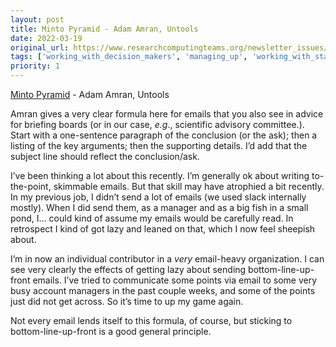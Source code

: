 ```yaml
---
layout: post
title: Minto Pyramid - Adam Amran, Untools
date: 2022-03-19
original_url: https://www.researchcomputingteams.org/newsletter_issues/0114
tags: ['working_with_decision_makers', 'managing_up', 'working_with_stakeholders', 'communications_tools']
priority: 1
---
```


<!-- markdownlint-disable MD033 -->
<!-- markdownlint-disable MD041 -->
<!-- markdownlint-disable MD049 -->

[Minto Pyramid](https://untools.co/minto-pyramid) - Adam Amran, Untools

Amran gives a very clear formula here for emails that you also see in advice
for briefing boards (or in our case, *e.g*., scientific advisory committee.).
Start with a one-sentence paragraph of the conclusion (or the ask); then a
listing of the key arguments; then the supporting details.  I’d add that the
subject line should reflect the conclusion/ask.

I’ve been thinking a lot about this recently.  I’m generally ok about writing
to-the-point, skimmable emails.  But that skill may have atrophied a bit
recently.  In my previous job, I didn’t send a lot of emails (we used slack
internally mostly).  When I did send them, as a manager and as a big fish in
a small pond, I… could kind of assume my emails would be carefully read.  In
retrospect I kind of got lazy and leaned on that, which I now feel sheepish
about.

I’m in now an individual contributor in a *very* email-heavy organization.
I can see very clearly the effects of getting lazy about sending bottom-line-up-front
emails.  I’ve tried to communicate some points via email to some very busy
account managers in the past couple weeks, and some of the points just did
not get across.  So it’s time to up my game again.

Not every email lends itself to this formula, of course, but sticking to
bottom-line-up-front is a good general principle.
